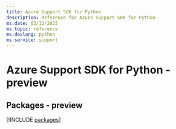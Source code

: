 ```yaml
---
title: Azure Support SDK for Python
description: Reference for Azure Support SDK for Python
ms.date: 03/13/2025
ms.topic: reference
ms.devlang: python
ms.service: support
---
```

# Azure Support SDK for Python - preview
## Packages - preview
[!INCLUDE [packages](support-index.md)]